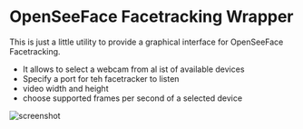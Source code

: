 # OpenSeeFace Facetracking Wrapper

This is just a little utility to provide a graphical interface for OpenSeeFace Facetracking.  
- It allows to select a webcam from al ist of available devices
- Specify a port for teh facetracker to listen
- video width and height
- choose supported frames per second of a selected device

![screenshot]("./data/facetracker.png")